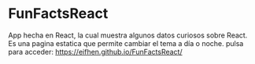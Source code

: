 # FunFactsReact
App hecha en React, la cual muestra algunos datos curiosos sobre React. Es una pagina estatica que permite cambiar el tema a día o noche.
pulsa para acceder: https://eifhen.github.io/FunFactsReact/
